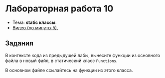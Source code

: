 # Лабораторная работа 10

- Тема: **static классы**.
- [Видео (до минуты 5)](https://www.youtube.com/watch?v=UVLUbfcCcG0&list=PL4sUOB8DjVlVVw9Yx_tUO7fRPDYeaACXD&index=8), 

## Задания

В контексте кода из предыдущей лабы,
вынесите функции из основного файла в новый файл,
в статический класс `Functions`.

В основном файле ссылайтесь на функции из этого класса.